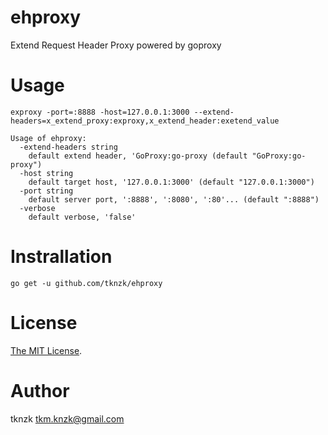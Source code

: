 # ehproxy

Extend Request Header Proxy powered by goproxy

# Usage

```
exproxy -port=:8888 -host=127.0.0.1:3000 --extend-headers=x_extend_proxy:exproxy,x_extend_header:exetend_value
```

```
Usage of ehproxy:
  -extend-headers string
    default extend header, 'GoProxy:go-proxy (default "GoProxy:go-proxy")
  -host string
    default target host, '127.0.0.1:3000' (default "127.0.0.1:3000")
  -port string
    default server port, ':8888', ':8080', ':80'... (default ":8888")
  -verbose
    default verbose, 'false'
```

# Instrallation

```
go get -u github.com/tknzk/ehproxy
```

# License

[The MIT License](./LICENSE).


# Author

tknzk <tkm.knzk@gmail.com>
